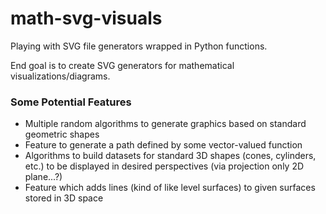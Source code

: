 # math-svg-visuals

Playing with SVG file generators wrapped in Python functions. 

End goal is to create SVG generators for mathematical visualizations/diagrams. 

### Some Potential Features
- Multiple random algorithms to generate graphics based on standard geometric shapes
- Feature to generate a path defined by some vector-valued function
- Algorithms to build datasets for standard 3D shapes (cones, cylinders, etc.) to be displayed in desired perspectives (via projection only 2D plane...?)
- Feature which adds lines (kind of like level surfaces) to given surfaces stored in 3D space
